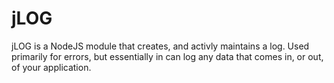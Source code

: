 # jLOG
jLOG is a NodeJS module that creates, and activly maintains a log. Used primarily for errors, but essentially in can log any data that comes in, or out, of your application.  
